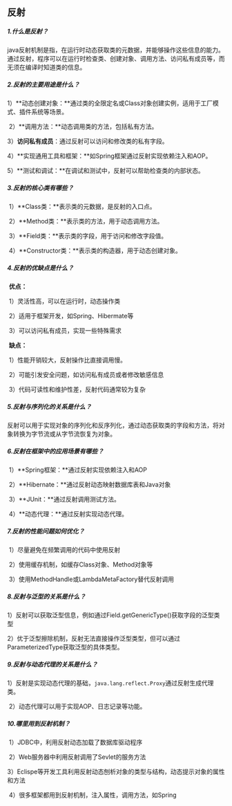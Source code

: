 ## 反射

##### 1.什么是反射？

​		java反射机制是指，在运行时动态获取类的元数据，并能够操作这些信息的能力。通过反射，程序可以在运行时检查类、创建对象、调用方法、访问私有成员等，而无须在编译时知道类的信息。

##### 2.反射的主要用途是什么？

​	1）**动态创建对象：**通过类的全限定名或Class对象创建实例，适用于工厂模式、插件系统等场景。

​	2）**调用方法：**动态调用类的方法，包括私有方法。

​	3）**访问私有成员**：通过反射可以访问和修改类的私有字段。

​	4）**实现通用工具和框架：**如Spring框架通过反射实现依赖注入和AOP。

​	5）**测试和调试：**在调试和测试中，反射可以帮助检查类的内部状态。

##### 3.反射的核心类有哪些？

​	1）**Class类：**表示类的元数据，是反射的入口点。

​	2）**Method类：**表示类的方法，用于动态调用方法。

​	3）**Field类：**表示类的字段，用于访问和修改字段值。

​	4）**Constructor类：**表示类的构造器，用于动态创建对象。

##### 4.反射的优缺点是什么？

​	**优点：**

​		1）灵活性高，可以在运行时，动态操作类

​		2）适用于框架开发，如Spring、Hibermate等

​		3）可以访问私有成员，实现一些特殊需求

​	**缺点：**

​		1）性能开销较大，反射操作比直接调用慢。

​		2）可能引发安全问题，如访问私有成员或者修改敏感信息

​		3）代码可读性和维护性差，反射代码通常较为复杂

##### 5.反射与序列化的关系是什么？

​	反射可以用于实现对象的序列化和反序列化，通过动态获取类的字段和方法，将对象转换为字节流或从字节流恢复为对象。

##### 6.反射在框架中的应用场景有哪些？

​	1）**Spring框架：**通过反射实现依赖注入和AOP

​	2）**Hibernate：**通过反射动态映射数据库表和Java对象

​	3）**JUnit：**通过反射调用测试方法。

​	4）**动态代理：**通过反射实现动态代理。

##### 7.反射的性能问题如何优化？

​	1）尽量避免在频繁调用的代码中使用反射

​	2）使用缓存机制，如缓存Class对象、Method对象等

​	3）使用MethodHandle或LambdaMetaFactory替代反射调用

##### 8.反射与泛型的关系是什么？

​	1）反射可以获取泛型信息，例如通过Field.getGenericType()获取字段的泛型类型

​	2）优于泛型擦除机制，反射无法直接操作泛型类型，但可以通过ParameterizedType获取泛型的具体类型。

##### 9.反射与动态代理的关系是什么？

​	1）反射是实现动态代理的基础，`java.lang.reflect.Proxy`通过反射生成代理类。

​	2）动态代理可以用于实现AOP、日志记录等功能。

##### 10.哪里用到反射机制？

​	1）JDBC中，利用反射动态加载了数据库驱动程序

​	2）Web服务器中利用反射调用了Sevlet的服务方法

​	3）Eclispe等开发工具利用反射动态刨析对象的类型与结构，动态提示对象的属性和方法

​	4）很多框架都用到反射机制，注入属性，调用方法，如Spring

